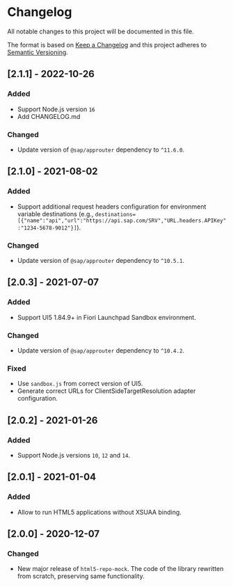# Changelog
All notable changes to this project will be documented in this file.

The format is based on [Keep a Changelog](http://keepachangelog.com/en/1.0.0/)
and this project adheres to [Semantic Versioning](http://semver.org/spec/v2.0.0.html).

## [2.1.1] - 2022-10-26

### Added
- Support Node.js version `16`
- Add CHANGELOG.md

### Changed
- Update version of `@sap/approuter` dependency to `^11.6.0`.

## [2.1.0] - 2021-08-02

### Added
- Support additional request headers configuration for environment variable destinations (e.g., `destinations=[{"name":"api","url":"https://api.sap.com/SRV","URL.headers.APIKey":"1234-5678-9012"}]`). 

### Changed
- Update version of `@sap/approuter` dependency to `^10.5.1`.

## [2.0.3] - 2021-07-07

### Added
- Support UI5 1.84.9+ in Fiori Launchpad Sandbox environment.

### Changed
- Update version of `@sap/approuter` dependency to `^10.4.2`.

### Fixed
- Use `sandbox.js` from correct version of UI5.
- Generate correct URLs for ClientSideTargetResolution adapter configuration.

## [2.0.2] - 2021-01-26

### Added
- Support Node.js versions `10`, `12` and `14`.

## [2.0.1] - 2021-01-04

### Added
- Allow to run HTML5 applications without XSUAA binding.

## [2.0.0] - 2020-12-07

### Changed
- New major release of `html5-repo-mock`. The code of the library rewritten from scratch, preserving same functionality.

